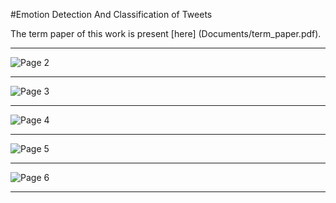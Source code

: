 #Emotion Detection And Classification of Tweets

The term paper of this work is present [here] (Documents/term_paper.pdf).
***
![Page 2](https://github.com/mjaglan/TextSentiment.V1.a.public/blob/master/Documents/images/2.PNG)
***
![Page 3](https://github.com/mjaglan/TextSentiment.V1.a.public/blob/master/Documents/images/3.PNG)
***
![Page 4](https://github.com/mjaglan/TextSentiment.V1.a.public/blob/master/Documents/images/4.PNG)
***
![Page 5](https://github.com/mjaglan/TextSentiment.V1.a.public/blob/master/Documents/images/5.PNG)
***
![Page 6](https://github.com/mjaglan/TextSentiment.V1.a.public/blob/master/Documents/images/6.png)
***
